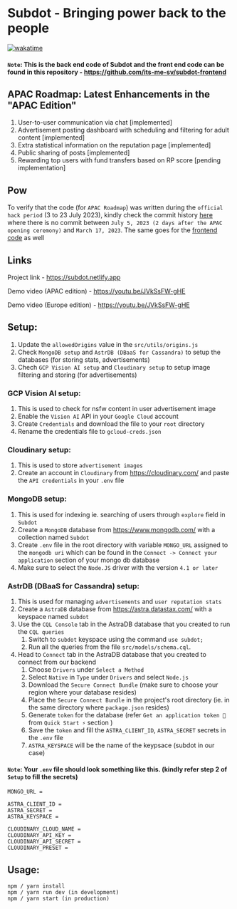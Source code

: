 # Subdot - Bringing power back to the people

[![wakatime](https://wakatime.com/badge/user/77078a50-96cc-4da2-b32c-08e468259a40/project/59a3cf80-d249-41dd-bcc6-f988e1517d3f.svg)](https://wakatime.com/@DarkKnight7/projects/nopqgodxqx)

#### `Note`: This is the back end code of Subdot and the front end code can be found in this repository - https://github.com/its-me-sv/subdot-frontend

## APAC Roadmap: Latest Enhancements in the "APAC Edition"
1. User-to-user communication via chat [implemented]
2. Advertisement posting dashboard with scheduling and filtering for adult content [implemented]
3. Extra statistical information on the reputation page [implemented]
4. Public sharing of posts [implemented]
5. Rewarding top users with fund transfers based on RP score [pending implementation]

## Pow
To verify that the code (for `APAC Roadmap`) was written during the `official hack period` (3 to 23 July 2023), kindly check the commit history [here](https://github.com/its-me-sv/subdot-backend/commits/main?after=9035fb04b0021f6d9eb358ac1104b2c184fc98a5+34&branch=main&qualified_name=refs%2Fheads%2Fmain) where there is no commit between `July 5, 2023 (2 days after the APAC opening ceremony)` and `March 17, 2023`. The same goes for the [frontend code](https://github.com/its-me-sv/subdot-frontend/commits/main?after=b869a13c79c753978403420949f2ee6559641cb5+104&branch=main&qualified_name=refs%2Fheads%2Fmain) as well

## Links
Project link - https://subdot.netlify.app

Demo video (APAC edition) - https://youtu.be/JVkSsFW-gHE

Demo video (Europe edition) - https://youtu.be/JVkSsFW-gHE

## Setup:
1. Update the `allowedOrigins` value in the `src/utils/origins.js`
2. Check `MongoDB setup` and `AstrDB (DBaaS for Cassandra)` to setup the databases (for storing stats, advertisements)
3. Chech `GCP Vision AI setup` and `Cloudinary setup` to setup image filtering and storing (for advertisements)
### GCP Vision AI setup:
1. This is used to check for nsfw content in user advertisement image
2. Enable the `Vision AI` API in your `Google Cloud` account
3. Create `Credentials` and download the file to your `root` directory
4. Rename the credentials file to `gcloud-creds.json`
### Cloudinary setup:
1. This is used to store `advertisement images`
2. Create an account in `Cloudinary` from https://cloudinary.com/ and paste the `API credentials` in your `.env` file
### MongoDB setup:
1. This is used for indexing ie. searching of users through `explore` field in `Subdot`
2. Create a `MongoDB` database from https://www.mongodb.com/ with a collection named `Subdot`
3. Create `.env` file in the root directory with variable `MONGO_URL` assigned to the `mongodb uri` which can be found in the `Connect -> Connect your application` section of your mongo db database
4. Make sure to select the `Node.JS` driver with the version `4.1 or later`
### AstrDB (DBaaS for Cassandra) setup:
1. This is used for managing `advertisements` and `user reputation stats`
2. Create a `AstraDB` database from https://astra.datastax.com/ with a keyspace named `subdot`
3. Use the `CQL Console` tab in the AstraDB database that you created to run the `CQL queries`
    1. Switch to `subdot` keyspace using the command `use subdot;`
    2. Run all the queries from the file `src/models/schema.cql`.
4. Head to `Connect` tab in the AstraDB database that you created to connect from our backend
    1. Choose `Drivers` under `Select a Method`
    2. Select `Native` in `Type` under `Drivers` and select `Node.js`
    3. Download the `Secure Connect Bundle` (make sure to choose your region where your database resides)
    4. Place the `Secure Connect Bundle` in the project's root directory (ie. in the same directory where `package.json` resides)
    5. Generate `token` for the database (refer `Get an application token 🔑` from  `Quick Start ⚡` section  )
    6. Save the `token` and fill the `ASTRA_CLIENT_ID`, `ASTRA_SECRET` secrets in the `.env` file
    7. `ASTRA_KEYSPACE` will be the name of the keypsace (subdot in our case)

#### `Note`: Your `.env` file should look something like this. (kindly refer step 2 of `Setup` to fill the secrets)
```
MONGO_URL = 

ASTRA_CLIENT_ID = 
ASTRA_SECRET = 
ASTRA_KEYSPACE = 

CLOUDINARY_CLOUD_NAME = 
CLOUDINARY_API_KEY = 
CLOUDINARY_API_SECRET = 
CLOUDINARY_PRESET =
```

## Usage:
```
npm / yarn install
npm / yarn run dev (in development)
npm / yarn start (in production)
```